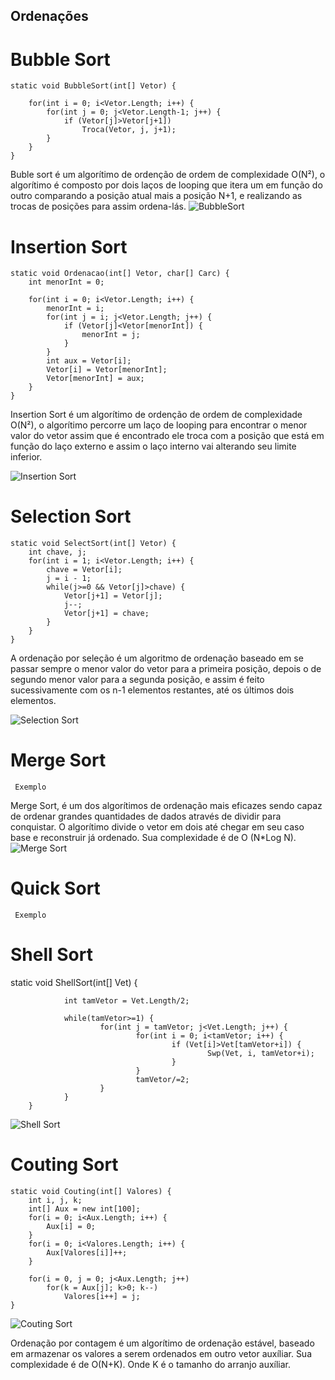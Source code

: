 ﻿## Ordenações

# Bubble Sort

	static void BubbleSort(int[] Vetor) {

	    for(int i = 0; i<Vetor.Length; i++) {
	        for(int j = 0; j<Vetor.Length-1; j++) {
	            if (Vetor[j]>Vetor[j+1])
	                Troca(Vetor, j, j+1);
	        }
	    }
	}
Buble sort é um algorítimo de ordenção de ordem de complexidade O(N²), o algorítimo é composto por dois laços de looping que itera um em função do outro comparando a posição atual mais a posição N+1, e realizando as trocas de posições para assim ordena-lás.
![BubbleSort](https://user-images.githubusercontent.com/71523671/195409233-5dc90cf1-8073-4487-8b8d-3ebb6666ec38.png)

# Insertion Sort

	static void Ordenacao(int[] Vetor, char[] Carc) {
		int menorInt = 0;

		for(int i = 0; i<Vetor.Length; i++) {
			menorInt = i;
			for(int j = i; j<Vetor.Length; j++) {
				if (Vetor[j]<Vetor[menorInt]) {
					menorInt = j;
				}
			}
			int aux = Vetor[i];
			Vetor[i] = Vetor[menorInt];
			Vetor[menorInt] = aux;
		}
	}

Insertion Sort é um algorítimo de ordenção de ordem de complexidade O(N²), o algorítimo percorre um laço de looping para encontrar o menor valor do vetor assim que é encontrado ele troca com a posição que está em função do laço externo e assim o laço interno vai alterando seu limite inferior.

![Insertion Sort](https://user-images.githubusercontent.com/71523671/195409268-2b8db607-e196-4e9f-926d-5617be9dcd46.png)

# Selection Sort

	static void SelectSort(int[] Vetor) {
		int chave, j;
		for(int i = 1; i<Vetor.Length; i++) {
			chave = Vetor[i];
			j = i - 1;
			while(j>=0 && Vetor[j]>chave) {
				Vetor[j+1] = Vetor[j];
				j--;			
				Vetor[j+1] = chave;
			}
		}					
	}
A ordenação por seleção é um algoritmo de ordenação baseado em se passar sempre o menor valor do vetor para a primeira posição, depois o de segundo menor valor para a segunda posição, e assim é feito sucessivamente com os n-1 elementos restantes, até os últimos dois elementos.

![Selection Sort](https://user-images.githubusercontent.com/71523671/195409329-61ae7c94-1860-4761-8a2e-b8ea2031f66d.png)

# Merge Sort

	 Exemplo
Merge Sort, é um dos algorítimos de ordenação mais eficazes sendo capaz de ordenar grandes quantidades de dados através de dividir para conquistar. O algorítimo divide o vetor em dois até chegar em seu caso base e reconstruir já ordenado. Sua complexidade é de O (N*Log N).
![Merge Sort](https://user-images.githubusercontent.com/71523671/195409353-abf182ce-f95f-4e55-a2ed-05d035fed6bc.png)

# Quick Sort

	 Exemplo
# Shell Sort

   static void ShellSort(int[] Vet) {

                int tamVetor = Vet.Length/2;

                while(tamVetor>=1) {
                        for(int j = tamVetor; j<Vet.Length; j++) {
                                for(int i = 0; i<tamVetor; i++) {
                                        if (Vet[i]>Vet[tamVetor+i]) {
                                                Swp(Vet, i, tamVetor+i);
                                        }
                                }
                                tamVetor/=2;
                        }
                }
        }
![Shell Sort](https://user-images.githubusercontent.com/71523671/195409449-ebdc7519-887d-4fe8-b3b1-d6363fd0e95a.png)

# Couting Sort

 	static void Couting(int[] Valores) {
		int i, j, k;
		int[] Aux = new int[100];
		for(i = 0; i<Aux.Length; i++) {
			Aux[i] = 0;
		}
		for(i = 0; i<Valores.Length; i++) {
			Aux[Valores[i]]++;
		}

		for(i = 0, j = 0; j<Aux.Length; j++)
			for(k = Aux[j]; k>0; k--)
				Valores[i++] = j;
	}
	
![Couting Sort](https://user-images.githubusercontent.com/71523671/195694283-e35bf8e5-61a0-4ca7-82e9-e9379b2aaf27.png)
	
Ordenação por contagem é um algorítimo de ordenação estável, baseado em armazenar os valores a serem ordenados em outro vetor auxíliar. Sua complexidade é
de O(N+K). Onde K é o tamanho do arranjo auxíliar.


